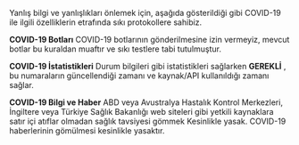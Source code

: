 Yanlış bilgi ve yanlışlıkları önlemek için, aşağıda gösterildiği gibi COVID-19 ile ilgili özelliklerin etrafında sıkı protokollere sahibiz.

**COVID-19 Botları** COVID-19 botlarının gönderilmesine izin vermeyiz, mevcut botlar bu kuraldan muaftır ve sıkı testlere tabi tutulmuştur.

**COVID-19 İstatistikleri** Durum bilgileri gibi istatistikleri sağlarken **__GEREKLİ__** , bu numaraların güncellendiği zamanı ve kaynak/API kullanıldığı zamanı sağlar.

**COVID-19 Bilgi ve Haber** ABD veya Avustralya Hastalık Kontrol Merkezleri, İngiltere veya Türkiye Sağlık Bakanlığı web siteleri gibi yetkili kaynaklara satır içi atıflar olmadan sağlık tavsiyesi gömmek Kesinlikle yasak. COVID-19 haberlerinin gömülmesi kesinlikle yasaktır.
